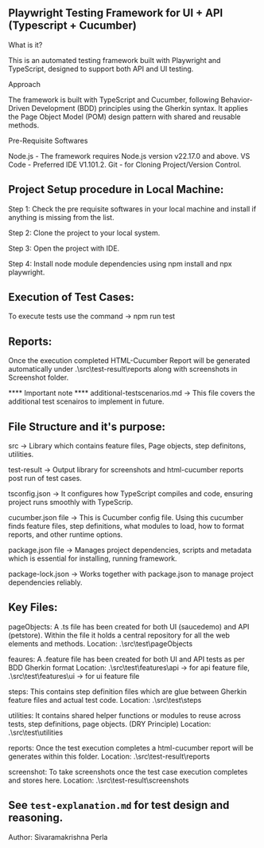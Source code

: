 Playwright Testing Framework for UI + API (Typescript + Cucumber)
------------------------------------------------------------------
What is it?


This is an automated testing framework built with Playwright and TypeScript, designed to support both API and UI testing.

Approach


The framework is built with TypeScript and Cucumber, following Behavior-Driven Development (BDD) principles using the Gherkin syntax. It applies the Page Object Model (POM) design pattern with shared and reusable methods.


Pre-Requisite Softwares

Node.js - The framework requires Node.js version v22.17.0 and above.
VS Code - Preferred IDE V1.101.2.
Git     - for Cloning Project/Version Control.

 Project Setup procedure in Local Machine:
 -------------------------------------

 Step 1: Check the pre requisite softwares in your local machine and install if anything is missing from the list.

 Step 2: Clone the project to your local system.

 Step 3: Open the project with IDE.

 Step 4: Install node module dependencies using npm install and npx playwright.

Execution of Test Cases:
----------------------------

To execute tests use the command -> npm run test

Reports:
---------------

Once the execution completed HTML-Cucumber Report will be generated automatically under .\src\test-result\reports along with screenshots in Screenshot folder.

**** Important note ****
additional-testscenarios.md -> This file covers the additional test scenairos to implement in future.


File Structure and it's purpose:
-------------------------------------

src -> Library which contains feature files, Page objects, step definitons, utilities.

test-result -> Output library for screenshots and html-cucumber reports post run of test cases.

tsconfig.json -> It configures how TypeScript compiles and code, ensuring project runs smoothly with TypeScrip.

cucumber.json file -> This is Cucumber config file. Using this cucumber finds feature files, step definitions, what modules to load, how to format reports, and other runtime options.

package.json file -> Manages project dependencies, scripts and metadata which is essential for installing, running framework.

package-lock.json -> Works together with package.json to manage project dependencies reliably. 

Key Files:
-----------
pageObjects: A .ts file has been created for both UI (saucedemo) and API (petstore). Within the file it holds a central repository for all the web elements and methods.
Location: .\src\test\pageObjects

feaures: A .feature file has been created for both UI and API tests as per BDD Gherkin format
Location: .\src\test\features\api -> for api feature file,
          .\src\test\features\ui -> for ui feature file

steps: This contains step definition files which are glue between Gherkin feature files and actual test code.
Location: .\src\test\steps

utilities: It contains shared helper functions or modules to reuse across tests, step definitions, page objects. (DRY Principle)
Location: .\src\test\utilities

reports: Once the test execution completes a html-cucumber report will be generates within this folder.
Location: .\src\test-result\reports

screenshot: To take screenshots once the test case execution completes and stores here.
Location: .\src\test-result\screenshots




See `test-explanation.md` for test design and reasoning.
--------------------------------------------------------------------
Author: Sivaramakrishna Perla
